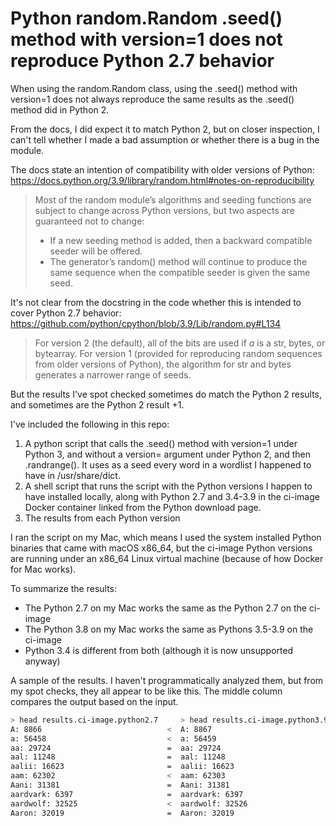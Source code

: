 # Python random.Random .seed() method with version=1 does not reproduce Python 2.7 behavior

When using the random.Random class, using the .seed() method with version=1 does not always reproduce the same results as the .seed() method did in Python 2.

From the docs, I did expect it to match Python 2, but on closer inspection, I can't tell whether I made a bad assumption or whether there is a bug in the module.

The docs state an intention of compatibility with older versions of Python:
https://docs.python.org/3.9/library/random.html#notes-on-reproducibility

> Most of the random module’s algorithms and seeding functions are subject to change across Python versions, but two aspects are guaranteed not to change:
>
> - If a new seeding method is added, then a backward compatible seeder will be offered.
> - The generator’s random() method will continue to produce the same sequence when the compatible seeder is given the same seed.

It's not clear from the docstring in the code whether this is intended to cover Python 2.7 behavior:
https://github.com/python/cpython/blob/3.9/Lib/random.py#L134

> For version 2 (the default), all of the bits are used if *a* is a str,
> bytes, or bytearray.  For version 1 (provided for reproducing random
> sequences from older versions of Python), the algorithm for str and
> bytes generates a narrower range of seeds.

But the results I've spot checked sometimes do match the Python 2 results, and sometimes are the Python 2 result +1.

I've included the following in this repo:

1. A python script that calls the .seed() method with version=1 under Python 3, and without a version= argument under Python 2, and then .randrange(). It uses as a seed every word in a wordlist I happened to have in /usr/share/dict.
1. A shell script that runs the script with the Python versions I happen to have installed locally, along with Python 2.7 and 3.4-3.9 in the ci-image Docker container linked from the Python download page.
1. The results from each Python version

I ran the script on my Mac, which means I used the system installed Python binaries that came with macOS x86_64, but the ci-image Python versions are running under an x86_64 Linux virtual machine (because of how Docker for Mac works).
 
To summarize the results:

* The Python 2.7 on my Mac works the same as the Python 2.7 on the ci-image
* The Python 3.8 on my Mac works the same as Pythons 3.5-3.9 on the ci-image
* Python 3.4 is different from both (although it is now unsupported anyway)

A sample of the results. I haven't programmatically analyzed them, but from my spot checks, they all appear to be like this. The middle column compares the output based on the input.

```sh
> head results.ci-image.python2.7     > head results.ci-image.python3.9
A: 8866                            <  A: 8867
a: 56458                           <  a: 56459
aa: 29724                          =  aa: 29724
aal: 11248                         =  aal: 11248
aalii: 16623                       =  aalii: 16623
aam: 62302                         <  aam: 62303
Aani: 31381                        =  Aani: 31381
aardvark: 6397                     =  aardvark: 6397
aardwolf: 32525                    <  aardwolf: 32526
Aaron: 32019                       =  Aaron: 32019
```
